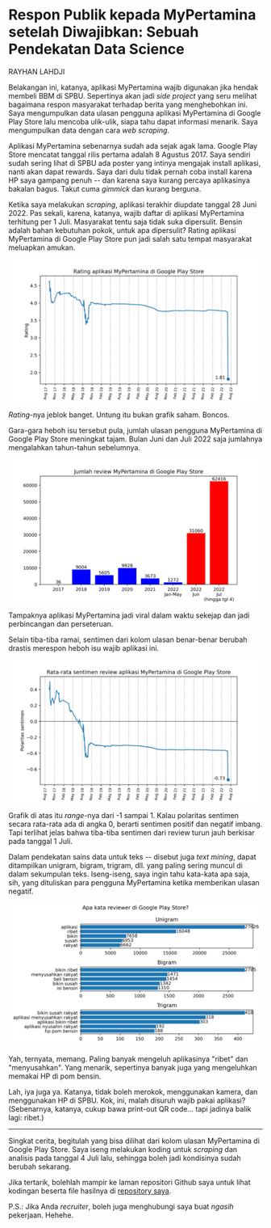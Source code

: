 Respon Publik kepada MyPertamina setelah Diwajibkan: Sebuah Pendekatan Data Science
=======

RAYHAN LAHDJI

Belakangan ini, katanya, aplikasi MyPertamina wajib digunakan jika hendak membeli BBM di SPBU. Sepertinya akan jadi *side project* yang seru melihat bagaimana respon masyarakat terhadap berita yang menghebohkan ini. Saya mengumpulkan data ulasan pengguna aplikasi MyPertamina di Google Play Store lalu mencoba ulik-ulik, siapa tahu dapat informasi menarik. Saya mengumpulkan data dengan cara *web scraping*.

Aplikasi MyPertamina sebenarnya sudah ada sejak agak lama. Google Play Store mencatat tanggal rilis pertama adalah 8 Agustus 2017. Saya sendiri sudah sering lihat di SPBU ada poster yang intinya mengajak install aplikasi, nanti akan dapat rewards. Saya dari dulu tidak pernah coba install karena HP saya gampang penuh -- dan karena saya kurang percaya aplikasinya bakalan bagus. Takut cuma *gimmick* dan kurang berguna.

Ketika saya melakukan *scraping*, aplikasi terakhir diupdate tanggal 28 Juni 2022. Pas sekali, karena, katanya, wajib daftar di aplikasi MyPertamina terhitung per 1 Juli. Masyarakat tentu saja tidak suka dipersulit. Bensin adalah bahan kebutuhan pokok, untuk apa dipersulit? Rating aplikasi MyPertamina di Google Play Store pun jadi salah satu tempat masyarakat meluapkan amukan.

![Rating MyPertamina di Google Play Store berdasarkan waktu](google-play/rating-over-time.png)

*Rating*-nya jeblok banget. Untung itu bukan grafik saham. Boncos.

Gara-gara heboh isu tersebut pula, jumlah ulasan pengguna MyPertamina di Google Play Store meningkat tajam. Bulan Juni dan Juli 2022 saja jumlahnya mengalahkan tahun-tahun sebelumnya. 

![Jumlah review MyPertamina di Google Play Store berdasarkan waktu](google-play/review-count-over-time.png)

Tampaknya aplikasi MyPertamina jadi viral dalam waktu sekejap dan jadi perbincangan dan perseteruan.

Selain tiba-tiba ramai, sentimen dari kolom ulasan benar-benar berubah drastis merespon heboh isu wajib aplikasi ini.

![Gambar polaritas sentimen ulasan MyPertamina](google-play/polarity-over-time.png)

Grafik di atas itu *range*-nya dari -1 sampai 1. Kalau polaritas sentimen secara rata-rata ada di angka 0, berarti sentimen positif dan negatif imbang. Tapi terlihat jelas bahwa tiba-tiba sentimen dari review turun jauh berkisar pada tanggal 1 Juli.

Dalam pendekatan sains data untuk teks -- disebut juga *text mining*, dapat ditampilkan unigram, bigram, trigram, dll. yang paling sering muncul di dalam sekumpulan teks. Iseng-iseng, saya ingin tahu kata-kata apa saja, sih, yang dituliskan para pengguna MyPertamina ketika memberikan ulasan negatif.

![Unigram, bigram, dan trigram yang paling banyak muncul](google-play/most-common-words.png)

Yah, ternyata, memang. Paling banyak mengeluh aplikasinya "ribet" dan "menyusahkan". Yang menarik, sepertinya banyak juga yang mengeluhkan memakai HP di pom bensin.

Lah, iya juga ya. Katanya, tidak boleh merokok, menggunakan kamera, dan menggunakan HP di SPBU. Kok, ini, malah disuruh wajib pakai aplikasi? (Sebenarnya, katanya, cukup bawa print-out QR code... tapi jadinya balik lagi: ribet.)

---

Singkat cerita, begitulah yang bisa dilihat dari kolom ulasan MyPertamina di Google Play Store. Saya iseng melakukan koding untuk *scraping* dan analisis pada tanggal 4 Juli lalu, sehingga boleh jadi kondisinya sudah berubah sekarang.

Jika tertarik, bolehlah mampir ke laman repositori Github saya untuk lihat kodingan beserta file hasilnya di [repository saya][repository link].

P.S.: Jika Anda *recruiter*, boleh juga menghubungi saya buat *ngasih* pekerjaan. Hehehe.

[Repository link]: https://github.com/lahdjirayhan/respon-publik-mypertamina
